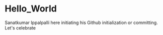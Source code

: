 # Hello_World

Sanatkumar Ippalpalli here initiating his Github initialization or committing. Let's celebrate
